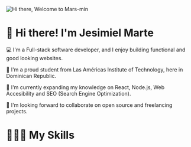 

![Hi there, Welcome to Mars-min](https://github.com/user-attachments/assets/c7db1e30-ee7a-4715-a73f-8387800f2361)

# 👋 Hi there! I'm Jesimiel Marte

💻 I'm a Full-stack software developer, and I enjoy building functional and good looking websites.

🏫 I'm a proud student from Las Américas Institute of Technology, here in Dominican Republic.

🧠 I'm currently expanding my knowledge on React, Node.js, Web Accesibility and SEO (Search Engine Optimization).

🎯 I'm looking forward to collaborate on open source and freelancing projects.

# 👩🏻‍💻 My Skills


